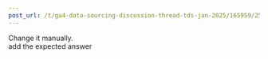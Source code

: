 ```yaml
---
post_url: /t/ga4-data-sourcing-discussion-thread-tds-jan-2025/165959/258
---
```

Change it manually.  
add the expected answer